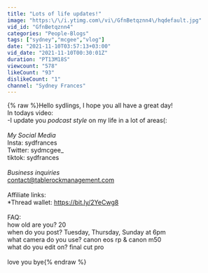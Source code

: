 ```yaml
---
title: "Lots of life updates!"
image: "https:\/\/i.ytimg.com\/vi\/GfnBetqznn4\/hqdefault.jpg"
vid_id: "GfnBetqznn4"
categories: "People-Blogs"
tags: ["sydney","mcgee","vlog"]
date: "2021-11-10T03:57:13+03:00"
vid_date: "2021-11-10T00:30:01Z"
duration: "PT13M18S"
viewcount: "578"
likeCount: "93"
dislikeCount: "1"
channel: "Sydney Frances"
---
```

{% raw %}Hello sydlings, I hope you all have a great day!<br />In todays video:<br />-I update you *podcast style* on my life in a lot of areas(:<br /> <br />*My Social Media*<br />Insta: sydfrances<br />Twitter: sydmcgee_<br />tiktok: sydfrances<br /><br />*Business inquiries*<br />contact@tablerockmanagement.com<br /><br />Affiliate links: <br />*Thread wallet: <a rel="nofollow" target="blank" href="https://bit.ly/2YeCwg8">https://bit.ly/2YeCwg8</a><br /><br />FAQ:<br />how old are you? 20<br />when do you post? Tuesday, Thursday, Sunday at 6pm<br />what camera do you use? canon eos rp &amp; canon m50<br />what do you edit on? final cut pro<br /><br />love you bye{% endraw %}
